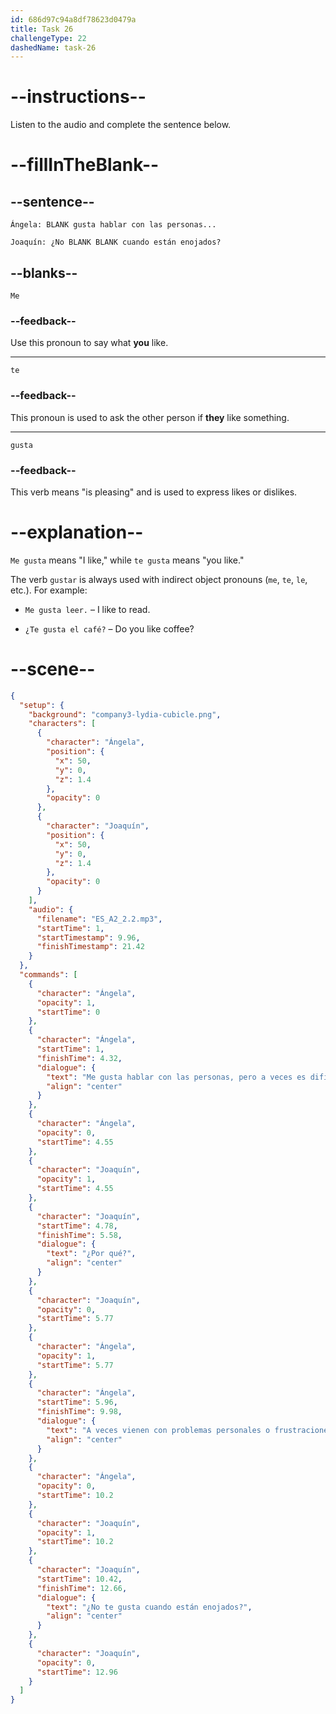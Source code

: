 ```yaml
---
id: 686d97c94a8df78623d0479a
title: Task 26
challengeType: 22
dashedName: task-26
---
```

<!-- (Audio) Me gusta hablar con las personas, pero a veces es difícil. ¿Por qué? A veces vienen con problemas personales o frustraciones del equipo. ¿No te gusta cuando están enojados? -->

# --instructions--

Listen to the audio and complete the sentence below.

# --fillInTheBlank--

## --sentence--

`Ángela: BLANK gusta hablar con las personas...`

`Joaquín: ¿No BLANK BLANK cuando están enojados?`

## --blanks--

`Me`

### --feedback--

Use this pronoun to say what **you** like.

---

`te`

### --feedback--

This pronoun is used to ask the other person if **they** like something.

---

`gusta`

### --feedback--

This verb means "is pleasing" and is used to express likes or dislikes.

# --explanation--

`Me gusta` means "I like," while `te gusta` means "you like."

The verb `gustar` is always used with indirect object pronouns (`me`, `te`, `le`, etc.). For example:

- `Me gusta leer.` – I like to read.

- `¿Te gusta el café?` – Do you like coffee?


# --scene--

```json
{
  "setup": {
    "background": "company3-lydia-cubicle.png",
    "characters": [
      {
        "character": "Ángela",
        "position": {
          "x": 50,
          "y": 0,
          "z": 1.4
        },
        "opacity": 0
      },
      {
        "character": "Joaquín",
        "position": {
          "x": 50,
          "y": 0,
          "z": 1.4
        },
        "opacity": 0
      }
    ],
    "audio": {
      "filename": "ES_A2_2.2.mp3",
      "startTime": 1,
      "startTimestamp": 9.96,
      "finishTimestamp": 21.42
    }
  },
  "commands": [
    {
      "character": "Ángela",
      "opacity": 1,
      "startTime": 0
    },
    {
      "character": "Ángela",
      "startTime": 1,
      "finishTime": 4.32,
      "dialogue": {
        "text": "Me gusta hablar con las personas, pero a veces es difícil.",
        "align": "center"
      }
    },
    {
      "character": "Ángela",
      "opacity": 0,
      "startTime": 4.55
    },
    {
      "character": "Joaquín",
      "opacity": 1,
      "startTime": 4.55
    },
    {
      "character": "Joaquín",
      "startTime": 4.78,
      "finishTime": 5.58,
      "dialogue": {
        "text": "¿Por qué?",
        "align": "center"
      }
    },
    {
      "character": "Joaquín",
      "opacity": 0,
      "startTime": 5.77
    },
    {
      "character": "Ángela",
      "opacity": 1,
      "startTime": 5.77
    },
    {
      "character": "Ángela",
      "startTime": 5.96,
      "finishTime": 9.98,
      "dialogue": {
        "text": "A veces vienen con problemas personales o frustraciones del equipo.",
        "align": "center"
      }
    },
    {
      "character": "Ángela",
      "opacity": 0,
      "startTime": 10.2
    },
    {
      "character": "Joaquín",
      "opacity": 1,
      "startTime": 10.2
    },
    {
      "character": "Joaquín",
      "startTime": 10.42,
      "finishTime": 12.66,
      "dialogue": {
        "text": "¿No te gusta cuando están enojados?",
        "align": "center"
      }
    },
    {
      "character": "Joaquín",
      "opacity": 0,
      "startTime": 12.96
    }
  ]
}
```
